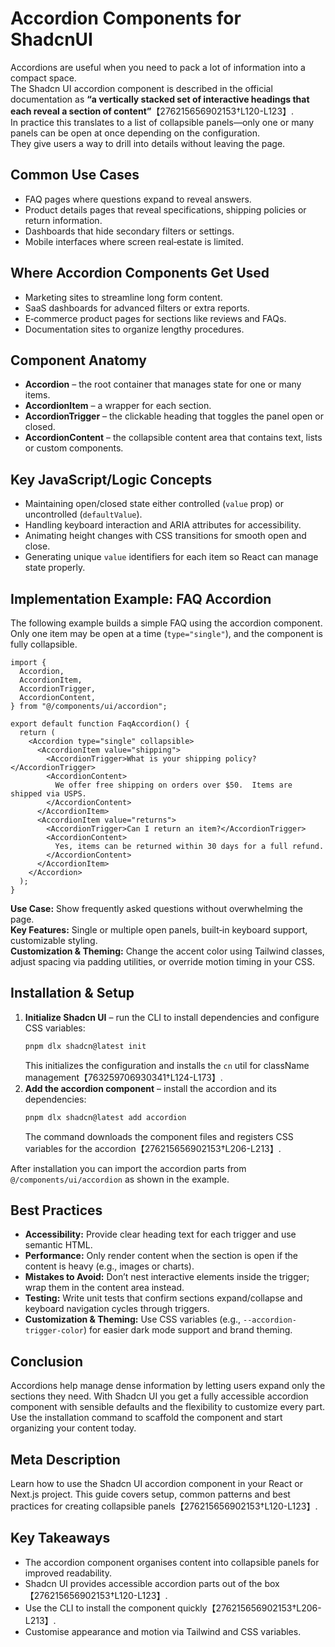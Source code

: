 # Accordion Components for ShadcnUI

Accordions are useful when you need to pack a lot of information into a compact space.  
The Shadcn UI accordion component is described in the official documentation as **“a vertically stacked set of interactive headings that each reveal a section of content”**【276215656902153†L120-L123】.  
In practice this translates to a list of collapsible panels—only one or many panels can be open at once depending on the configuration.  
They give users a way to drill into details without leaving the page.

## Common Use Cases

- FAQ pages where questions expand to reveal answers.  
- Product details pages that reveal specifications, shipping policies or return information.  
- Dashboards that hide secondary filters or settings.  
- Mobile interfaces where screen real‑estate is limited.

## Where Accordion Components Get Used

- Marketing sites to streamline long form content.  
- SaaS dashboards for advanced filters or extra reports.  
- E‑commerce product pages for sections like reviews and FAQs.  
- Documentation sites to organize lengthy procedures.

## Component Anatomy

- **Accordion** – the root container that manages state for one or many items.  
- **AccordionItem** – a wrapper for each section.  
- **AccordionTrigger** – the clickable heading that toggles the panel open or closed.  
- **AccordionContent** – the collapsible content area that contains text, lists or custom components.

## Key JavaScript/Logic Concepts

- Maintaining open/closed state either controlled (`value` prop) or uncontrolled (`defaultValue`).  
- Handling keyboard interaction and ARIA attributes for accessibility.  
- Animating height changes with CSS transitions for smooth open and close.  
- Generating unique `value` identifiers for each item so React can manage state properly.

## Implementation Example: FAQ Accordion

The following example builds a simple FAQ using the accordion component.  
Only one item may be open at a time (`type="single"`), and the component is fully collapsible.

```tsx
import {
  Accordion,
  AccordionItem,
  AccordionTrigger,
  AccordionContent,
} from "@/components/ui/accordion";

export default function FaqAccordion() {
  return (
    <Accordion type="single" collapsible>
      <AccordionItem value="shipping">
        <AccordionTrigger>What is your shipping policy?</AccordionTrigger>
        <AccordionContent>
          We offer free shipping on orders over $50.  Items are shipped via USPS.
        </AccordionContent>
      </AccordionItem>
      <AccordionItem value="returns">
        <AccordionTrigger>Can I return an item?</AccordionTrigger>
        <AccordionContent>
          Yes, items can be returned within 30 days for a full refund.
        </AccordionContent>
      </AccordionItem>
    </Accordion>
  );
}
```

**Use Case:** Show frequently asked questions without overwhelming the page.  
**Key Features:** Single or multiple open panels, built‑in keyboard support, customizable styling.  
**Customization & Theming:** Change the accent color using Tailwind classes, adjust spacing via padding utilities, or override motion timing in your CSS.

## Installation & Setup

1. **Initialize Shadcn UI** – run the CLI to install dependencies and configure CSS variables:  
   ```sh
   pnpm dlx shadcn@latest init
   ```  
   This initializes the configuration and installs the `cn` util for className management【763259706930341†L124-L173】.
2. **Add the accordion component** – install the accordion and its dependencies:  
   ```sh
   pnpm dlx shadcn@latest add accordion
   ```  
   The command downloads the component files and registers CSS variables for the accordion【276215656902153†L206-L213】.

After installation you can import the accordion parts from `@/components/ui/accordion` as shown in the example.

## Best Practices

- **Accessibility:** Provide clear heading text for each trigger and use semantic HTML.  
- **Performance:** Only render content when the section is open if the content is heavy (e.g., images or charts).  
- **Mistakes to Avoid:** Don’t nest interactive elements inside the trigger; wrap them in the content area instead.  
- **Testing:** Write unit tests that confirm sections expand/collapse and keyboard navigation cycles through triggers.  
- **Customization & Theming:** Use CSS variables (e.g., `--accordion-trigger-color`) for easier dark mode support and brand theming.

## Conclusion

Accordions help manage dense information by letting users expand only the sections they need.  With Shadcn UI you get a fully accessible accordion component with sensible defaults and the flexibility to customize every part.  Use the installation command to scaffold the component and start organizing your content today.

## Meta Description

Learn how to use the Shadcn UI accordion component in your React or Next.js project.  This guide covers setup, common patterns and best practices for creating collapsible panels【276215656902153†L120-L123】.

## Key Takeaways

- The accordion component organises content into collapsible panels for improved readability.  
- Shadcn UI provides accessible accordion parts out of the box【276215656902153†L120-L123】.  
- Use the CLI to install the component quickly【276215656902153†L206-L213】.  
- Customise appearance and motion via Tailwind and CSS variables.